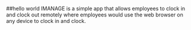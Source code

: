 ##hello world
IMANAGE is a  simple app that allows employees to clock in and clock out remotely where employees would use the web browser on any device to clock in and clock.

